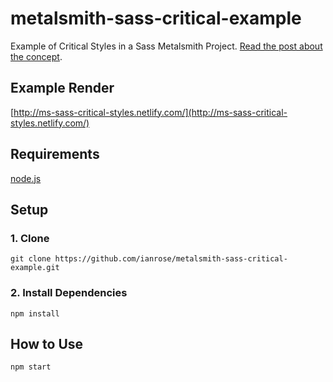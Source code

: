 # metalsmith-sass-critical-example

Example of Critical Styles in a Sass Metalsmith Project. [Read the post about the concept](https://www.ianrose.me/articles/critical-styles-in-a-sass-metalsmith-project/).

## Example Render

[http://ms-sass-critical-styles.netlify.com/](http://ms-sass-critical-styles.netlify.com/)

## Requirements

[node.js](https://nodejs.org/en/)

## Setup

### 1. Clone 

```
git clone https://github.com/ianrose/metalsmith-sass-critical-example.git
```

### 2. Install Dependencies
```
npm install
```

## How to Use

```
npm start
```
